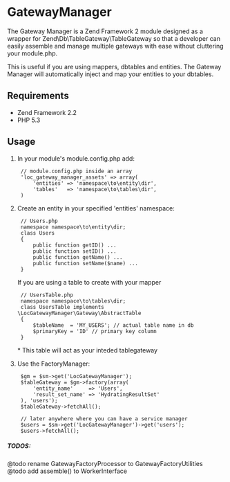 GatewayManager
==============

The Gateway Manager is a Zend Framework 2 module designed as a wrapper for Zend\Db\TableGateway\TableGateway
so that a developer can easily assemble and manage multiple gateways with ease without cluttering your
module.php.  

This is useful if you are using mappers, dbtables and entities. The Gateway Manager will automatically inject
and map your entities to your dbtables.

Requirements
------------

*  Zend Framework 2.2
*  PHP 5.3

Usage
-----

1. In your module's module.config.php add:

        // module.config.php inside an array
        'loc_gateway_manager_assets' => array(
            'entities' => 'namespace\to\entity\dir',
            'tables'   => 'namespace\to\tables\dir',
        )

2. Create an entity in your specified 'entities' namespace:

        // Users.php
        namespace namespace\to\entity\dir;
        class Users
        {
            public function getID() ...
            public function setID() ...
            public function getName() ...
            public function setName($name) ...
        }
        
   If you are using a table to create with your mapper

        // UsersTable.php
        namespace namespace\to\tables\dir;
        class UsersTable implements \LocGatewayManager\Gateway\AbstractTable
        {
            $tableName  = 'MY_USERS'; // actual table name in db
            $primaryKey = 'ID' // primary key column
        }
        
   \* This table will act as your inteded tablegateway

3. Use the FactoryManager:

        $gm = $sm->get('LocGatewayManager');
        $tableGateway = $gm->factory(array(
            'entity_name'     => 'Users',
            'result_set_name' => 'HydratingResultSet'
        ), 'users');
        $tableGateway->fetchAll();
        
        // later anywhere where you can have a service manager
        $users = $sm->get('LocGatewayManager')->get('users');
        $users->fetchAll();

##### TODOS:
@todo rename GatewayFactoryProcessor to GatewayFactoryUtilities  
@todo add assemble() to WorkerInterface
